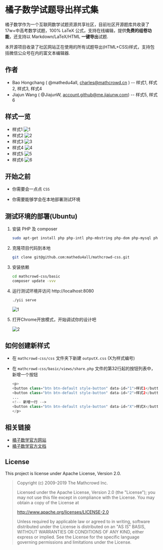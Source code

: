 # 橘子数学试题导出样式集

橘子数学作为一个互联网数学试题资源共享社区，目前社区开源题库共收录了17w+中高考数学试题，100% LaTeX 公式，支持在线编辑，提供**免费的组卷功能**，还支持以 Markdown/LaTeX/HTML **一键导出**试题. 

本开源项目收录了社区网站正在使用的所有试题导出(HTML+CSS)样式，支持包括微信公众号在内的富文本编辑器.



## 作者

* Bao Hongchang  ( @mathedu4all, charles@mathcrowd.cn ) --  样式1, 样式2, 样式3, 样式4
* Jiajun Wang ( @JiajunW, account.github@me.jiajunw.com) -- 样式5, 样式6



## 样式一览

* 样式1
	![1](http://docs.mathcrowd.cn/_images/style-01.png)
* 样式2
	![2](http://docs.mathcrowd.cn/_images/style-02.png)
* 样式3
	![3](http://docs.mathcrowd.cn/_images/style-03.png)
* 样式4
	![4](http://docs.mathcrowd.cn/_images/style-04.png)
* 样式5
	![5](http://docs.mathcrowd.cn/_images/style-05.png)
* 样式6
	![6](http://docs.mathcrowd.cn/_images/style-06.png)



## 开始之前

* 你需要会一点点 `CSS`

* 你需要能够学会在本地部署测试环境



## 测试环境的部署(Ubuntu)

1. 安装 PHP 及 composer
   ```bash
   sudo apt-get install php php-intl php-mbstring php-dom php-mysql php-memcache php-gd php-imagick php-xml php-bcmath php-curl composer
   ```

2. 克隆项目代码到本地
   ```bash
   git clone git@github.com:mathedu4all/mathcrowd-css.git
   ```

3. 安装依赖
	```bash
	cd mathcrowd-css/basic
	composer update -vvv
	```
	
4. 运行测试环境并访问 http://localhost:8080
	```bash
	./yii serve
	```
	
	![1](http://docs.mathcrowd.cn/_images/css-dev-01.png)
	
5. 打开Chrome开放模式，开始调试你的设计吧
	
	![2](http://docs.mathcrowd.cn/_images/css-dev-02.png)

## 如何创建新样式

* 在 `mathcrowd-css/css` 文件夹下新建 `outputX.css` (X为样式编号)

* 在 `mathcrowd-css/basic/views/share.php` 文件的第32行起的按钮列表中，新增一个按钮

  ```php
  <p>
  <button class="btn btn-default style-button" data-id="1">样式1</button>
  <button class="btn btn-default style-button" data-id="2">样式2</button>
  ...
  <!-- 新增一行 -->
  <button class="btn btn-default style-button" data-id="X">样式X</button> 
  </p>
  ```




## 相关链接

* [橘子数学官方网站](https://www.mathcrowd.cn)
* [橘子数学官方文档](https://docs.mathcrowd.cn)



## License

This project is license under Apache License, Version 2.0.

> Copyright (c) 2009-2019 The Mathcrowd Inc.
>
> Licensed under the Apache License, Version 2.0 (the "License");
> you may not use this file except in compliance with the License.
> You may obtain a copy of the License at
>
>  http://www.apache.org/licenses/LICENSE-2.0
>
> Unless required by applicable law or agreed to in writing, software
> distributed under the License is distributed on an "AS IS" BASIS,
> WITHOUT WARRANTIES OR CONDITIONS OF ANY KIND, either express or implied.
> See the License for the specific language governing permissions and
> limitations under the License.
